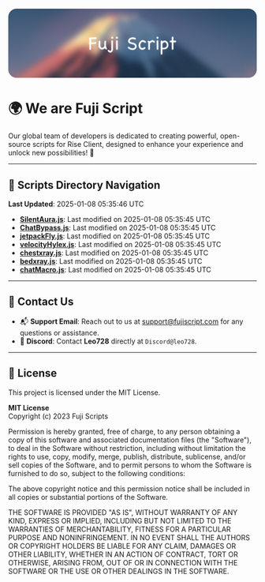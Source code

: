 ![Banner](.github/b.webp)

# 🌍 **We are Fuji Script**

Our global team of developers is dedicated to creating powerful, open-source scripts for Rise Client, designed to enhance your experience and unlock new possibilities! 🌟

---
<!-- SCRIPTS_NAVIGATION_START -->
## 📂 **Scripts Directory Navigation**

**Last Updated**: 2025-01-08 05:35:46 UTC

- **[SilentAura.js](scripts/SilentAura.js)**: Last modified on 2025-01-08 05:35:45 UTC
- **[ChatBypass.js](scripts/ChatBypass.js)**: Last modified on 2025-01-08 05:35:45 UTC
- **[jetpackFly.js](scripts/jetpackFly.js)**: Last modified on 2025-01-08 05:35:45 UTC
- **[velocityHylex.js](scripts/velocityHylex.js)**: Last modified on 2025-01-08 05:35:45 UTC
- **[chestxray.js](scripts/chestxray.js)**: Last modified on 2025-01-08 05:35:45 UTC
- **[bedxray.js](scripts/bedxray.js)**: Last modified on 2025-01-08 05:35:45 UTC
- **[chatMacro.js](scripts/chatMacro.js)**: Last modified on 2025-01-08 05:35:45 UTC

<!-- SCRIPTS_NAVIGATION_END -->

---

## 💬 **Contact Us**  
- 📬 **Support Email**: Reach out to us at [support@fujiscript.com](mailto:support@fujiscript.com) for any questions or assistance.  
- 💬 **Discord**: Contact **Leo728** directly at `Discord@leo728`.

---

## 📜 **License**

This project is licensed under the MIT License.  

**MIT License**  
Copyright (c) 2023 Fuji Scripts  

Permission is hereby granted, free of charge, to any person obtaining a copy of this software and associated documentation files (the "Software"), to deal in the Software without restriction, including without limitation the rights to use, copy, modify, merge, publish, distribute, sublicense, and/or sell copies of the Software, and to permit persons to whom the Software is furnished to do so, subject to the following conditions:  

The above copyright notice and this permission notice shall be included in all copies or substantial portions of the Software.  

THE SOFTWARE IS PROVIDED "AS IS", WITHOUT WARRANTY OF ANY KIND, EXPRESS OR IMPLIED, INCLUDING BUT NOT LIMITED TO THE WARRANTIES OF MERCHANTABILITY, FITNESS FOR A PARTICULAR PURPOSE AND NONINFRINGEMENT. IN NO EVENT SHALL THE AUTHORS OR COPYRIGHT HOLDERS BE LIABLE FOR ANY CLAIM, DAMAGES OR OTHER LIABILITY, WHETHER IN AN ACTION OF CONTRACT, TORT OR OTHERWISE, ARISING FROM, OUT OF OR IN CONNECTION WITH THE SOFTWARE OR THE USE OR OTHER DEALINGS IN THE SOFTWARE.  
